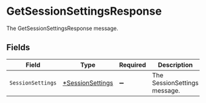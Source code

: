 # GetSessionSettingsResponse

The GetSessionSettingsResponse message.


## Fields

| Field                                                      | Type                                                       | Required                                                   | Description                                                |
| ---------------------------------------------------------- | ---------------------------------------------------------- | ---------------------------------------------------------- | ---------------------------------------------------------- |
| `SessionSettings`                                          | [*SessionSettings](../../models/shared/sessionsettings.md) | :heavy_minus_sign:                                         | The SessionSettings message.                               |